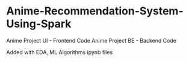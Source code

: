# Anime-Recommendation-System-Using-Spark

Anime Project UI - Frontend Code
Anime Project BE - Backend Code

Added with EDA, ML Algorithms ipynb files
